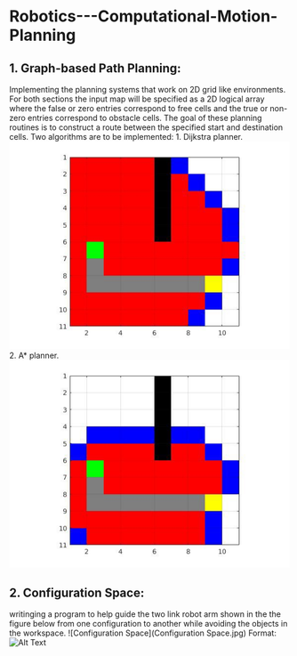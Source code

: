 # Robotics---Computational-Motion-Planning
## 1. Graph-based Path Planning: 
Implementing the planning systems that work on 2D grid like environments. For both sections the input map will be specified as a 2D logical array where the false or zero entries correspond to free cells and the true or non-zero entries correspond to obstacle cells. The goal of these planning routines is to construct a route between the specified start and destination cells. 
Two algorithms are to be implemented:
    1. Dijkstra planner.
        ![Dijkstra Result](Dijkstra.jpg)
    2. A* planner.
        ![A* Result](Astar.jpg)

## 2. Configuration Space:
writinging a program to help guide the two link robot arm shown in the the figure below from one configuration to another while avoiding the objects in the workspace.
    ![Configuration Space](Configuration Space.jpg)
    Format: ![Alt Text](url)
